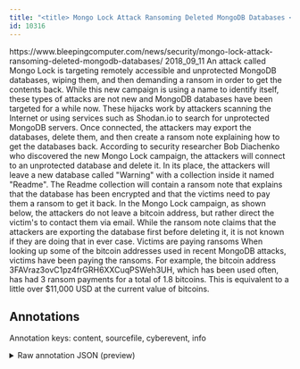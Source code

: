 ```yaml
---
title: "<title> Mongo Lock Attack Ransoming Deleted MongoDB Databases </title>"
id: 10316
---
```


<title> Mongo Lock Attack Ransoming Deleted MongoDB Databases </title>
<source> https://www.bleepingcomputer.com/news/security/mongo-lock-attack-ransoming-deleted-mongodb-databases/ </source>
<date> 2018_09_11 </date>
<text>
An attack called Mongo Lock is targeting remotely accessible and unprotected MongoDB databases, wiping them, and then demanding a ransom in order to get the contents back. 
While this new campaign is using a name to identify itself, these types of attacks are not new and MongoDB databases have been targeted for a while now. These hijacks work by attackers scanning the Internet or using services such as Shodan.io to search for unprotected MongoDB servers. Once connected, the attackers may export the databases, delete them, and then create a ransom note explaining how to get the databases back.
According to security researcher Bob Diachenko who discovered the new Mongo Lock campaign, the attackers will connect to an unprotected database and delete it. In its place, the attackers will leave a new database called "Warning" with a collection inside it named "Readme".
The Readme collection will contain a ransom note that explains that the database has been encrypted and that the victims need to pay them a ransom to get it back. In the Mongo Lock campaign, as shown below, the attackers do not leave a bitcoin address, but rather direct the victim's to contact them via email.
While the ransom note claims that the attackers are exporting the database first before deleting it, it is not known if they are doing that in ever case.
Victims are paying ransoms
When looking up some of the bitcoin addresses used in recent MongoDB attacks, victims have been paying the ransoms. 
For example, the bitcoin address 3FAVraz3ovC1pz4frGRH6XXCuqPSWeh3UH, which has been used often, has had 3 ransom payments for a total of 1.8 bitcoins. This is equivalent to a little over $11,000 USD at the current value of bitcoins.  
</text>



## Annotations

Annotation keys: content, sourcefile, cyberevent, info

<details>
<summary>Raw annotation JSON (preview)</summary>

```json
{
  "content": "An attack called Mongo Lock is targeting remotely accessible and unprotected MongoDB databases, wiping them, and then demanding a ransom in order to get the contents back.  While this new campaign is using a name to identify itself, these types of attacks are not new and MongoDB databases have been targeted for a while now. These hijacks work by attackers scanning the Internet or using services such as Shodan.io to search for unprotected MongoDB servers. Once connected, the attackers may export the databases, delete them, and then create a ransom note explaining how to get the databases back. According to security researcher Bob Diachenko who discovered the new Mongo Lock campaign, the attackers will connect to an unprotected database and delete it. In its place, the attackers will leave a new database called \"Warning\" with a collection inside it named \"Readme\". The Readme collection will contain a ransom note that explains that the database has been encrypted and that the victims need to pay them a ransom to get it back. In the Mongo Lock campaign, as shown below, the attackers do not leave a bitcoin address, but rather direct the victim's to contact them via email. While the ransom note claims that the attackers are exporting the database first before deleting it, it is not known if they are doing that in ever case. Victims are paying ransoms When looking up some of the bitcoin addresses used in recent MongoDB attacks, victims have been paying the ransoms.  For example, the bitcoin address 3FAVraz3ovC1pz4frGRH6XXCuqPSWeh3UH, which has been used often, has had 3 ransom payments for a total of 1.8 bitcoins. This is equivalent to a little over $11,000 USD at the current value of bitcoins.  ",
  "sourcefile": "10316.txt",
  "cyberevent": {
    "hopper": [
      {
        "index": 0,
        "relation": "Same",
        "events": [
          {
            "index": "E10",
            "type": "Attack",
            "realis": "Actual",
            "nugget": {
              "startOffset": 1453,
              "index": "T27",
              "endOffset": 1481,
              "text": "have been paying the ransoms"
            },
            "argument": [
              {
                "index": "T28",
                "text": "victims",
                "endOffset": 1452,
                "role": {
                  "type": "Victim"
                },
                "startOffset": 1445,
                "type": "Person"
              },
              {
                "index": "T3",
                "text": "bitcoin addresses",
                "endOffset": 1412,
                "role": {
                  "type": "Payment-Method"
                },
                "startOffset": 1395,
                "type": "PaymentMethod"
              }
            ],
            "subtype": "Ransom"
          },
          {
            "index": "E11",
            "type": "Attack",
            "realis": "Actual",
            "nugget": {
              "startOffset": 1590,
              "index": "T29",
              "endOffset": 1605,
              "text": "ransom payments"
            },
            "argument": [
              {
                "index": "T30",
                "text": "1.8 bitcoins",
                "endOffset": 1633,
                "role": {
                  "type": "Price"
                },
                "startOffset": 1621,
                "type": "Money"
              },
              {
                "index": "T31",
                "external_reference": {
                  "wikidataid": "Q4917"
                },
                "endOffset": 1682,
                "role": {
                  "type": "Price"
                },
                "text": "$11,000 USD",
                "startOffset": 1671,
                "type": "Money"
              },
              {
                "index": "T32",
                "text": "bitcoin address",
                "endOffset": 1516,
                "role": {
                  
```
</details>

